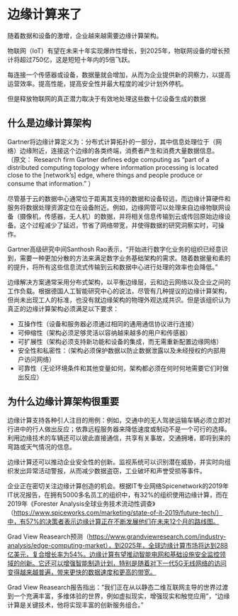 # 边缘计算来了

随着数据和设备的激增，企业越来越需要边缘计算架构。

物联网（IoT）有望在未来十年实现爆炸性增长，到2025年，物联网设备的增长预计将超过750亿，这是短短十年内的5倍飞跃。

每连接一个传感器或设备，数据量就会增加，从而为企业提供新的洞察力，以提高运营效率。提高性能，提高安全性并最大程度的减少计划外停机。

但是释放物联网的真正潜力取决于有效地处理这些数十亿设备生成的数据

## 什么是边缘计算架构

Gartner将边缘计算定义为：分布式计算拓扑的一部分，其中信息处理位于（网络）边缘附近，连接这个边缘的各类终端，消费者产生和消费大量数据信息。
（原文：
Research firm Gartner defines edge computing as “part of a distributed computing topology where information processing is located close to the [network’s] edge, where things and people produce or consume that information.” ）

尽管基于云的数据中心通常位于距离其支持的数据和设备较远，而边缘计算硬件和服务将数据处理资源定位在设备附近。例如，边缘网管可以处理来自边缘物联网设备（摄像机，传感器，无人机）的数据，并将相关信息传输到云或传回原始边缘设备。这个过程减少了延迟，节省了网络带宽，并使得数据的研究洞察实时，可操作。

Gartner高级研究中间Santhosh Rao表示，“开始进行数字化业务的组织已经意识到，需要一种更加分散的方法来满足数字业务基础架构的需求。随着数据量和素的的提升，将所有这些信息流式传输到云和数据中心进行处理的效率也会降低。”

边缘解决方案通常采用分布式架构，以平衡边缘层，云和边云网络以及企业之间的工作负载。根据德国人工智能研究中心的说法，尽管有几种提议的边缘计算架构，但尚未出现工人的标准，也没有就边缘架构的物理外观达成共识。但是该组织认为真正的边缘计算架构必须满足以下要求：
- 互操作性（设备和服务器必须通过相同的通用通信协议进行连接）
- 可伸缩性（架构必须足够灵活以容纳越来越多的用户和传感器）
- 可扩展性（架构必须支持新功能和设备的集成，而无需重新配置边缘网络）
- 安全性和私密性：（架构必须保护数据以防止数据泄露以及未经授权的内部用户访问网络）
- 可靠性（无论环境条件和其他变量如何，架构都必须在何时何地需要它们时做出反应）

## 为什么边缘计算架构很重要

边缘计算支持各种引人注目的用例：例如，交通中的无人驾驶运输车辆必须立即对行进中的行人做出反应；依靠远程服务器来降低速度或制动不是一个可行的选择。利用边缘技术的车辆还可以彼此直接通信，共享有关事故，交通拥堵，即将到来的弯路或天气情况的信息。

边缘计算还可以推动企业安全性的创新。监视系统可以识别潜在威胁，并实时向组织发出异常活动警报，从而减少数据盗窃，工业破坏和声誉受损等事件。

企业正在密切关注边缘计算创造的机会。根据IT专业网络Spicenetwork的2019年IT状况报告，在拥有5000多名员工的组织中，有32%的组织使用边缘计算，而在2019年《Forester Analysis全球业务技术流动性调查》（https://www.spiceworks.com/marketing/state-of-it-2019/future-tech/）中，有57%的决策者表示边缘计算正在不断发展他们在未来12个月的路线图。

Grad View Reasearch预测（https://www.grandviewresearch.com/industry-analysis/edge-computing-market），到2025年，全球边缘计算市场将达到288亿美元，复合增长率为54%。边缘计算有望推动智能电网和基础设施安全监控领域的创新。它还可以增强智能制造计划，特别是随着对下一代5G无线网络的访问变得越来越普遍，带来更快的数据速度和更高的带宽。

Grad View Reasearch报告指出：“我们正在从以静态二维互联网主导的世界过渡到一个充满丰富，多维体验的世界，例如虚拟现实，增强现实和触觉应用”，“边缘计算是关键技术，他将实现丰富的创新服务组合。”
